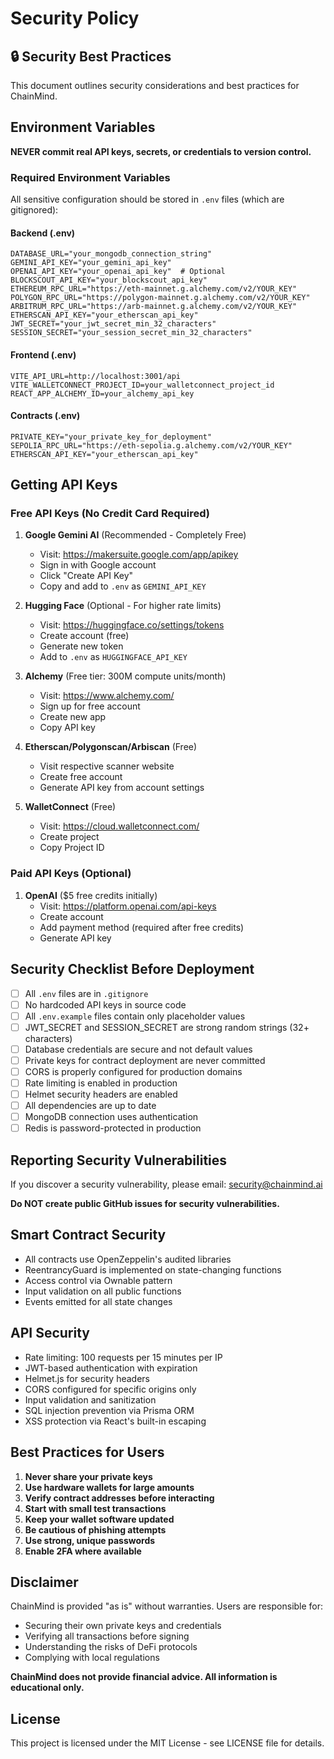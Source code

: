 # Security Policy

## 🔒 Security Best Practices

This document outlines security considerations and best practices for ChainMind.

## Environment Variables

**NEVER commit real API keys, secrets, or credentials to version control.**

### Required Environment Variables

All sensitive configuration should be stored in `.env` files (which are gitignored):

#### Backend (.env)
```env
DATABASE_URL="your_mongodb_connection_string"
GEMINI_API_KEY="your_gemini_api_key"
OPENAI_API_KEY="your_openai_api_key"  # Optional
BLOCKSCOUT_API_KEY="your_blockscout_api_key"
ETHEREUM_RPC_URL="https://eth-mainnet.g.alchemy.com/v2/YOUR_KEY"
POLYGON_RPC_URL="https://polygon-mainnet.g.alchemy.com/v2/YOUR_KEY"
ARBITRUM_RPC_URL="https://arb-mainnet.g.alchemy.com/v2/YOUR_KEY"
ETHERSCAN_API_KEY="your_etherscan_api_key"
JWT_SECRET="your_jwt_secret_min_32_characters"
SESSION_SECRET="your_session_secret_min_32_characters"
```

#### Frontend (.env)
```env
VITE_API_URL=http://localhost:3001/api
VITE_WALLETCONNECT_PROJECT_ID=your_walletconnect_project_id
REACT_APP_ALCHEMY_ID=your_alchemy_api_key
```

#### Contracts (.env)
```env
PRIVATE_KEY="your_private_key_for_deployment"
SEPOLIA_RPC_URL="https://eth-sepolia.g.alchemy.com/v2/YOUR_KEY"
ETHERSCAN_API_KEY="your_etherscan_api_key"
```

## Getting API Keys

### Free API Keys (No Credit Card Required)

1. **Google Gemini AI** (Recommended - Completely Free)
   - Visit: https://makersuite.google.com/app/apikey
   - Sign in with Google account
   - Click "Create API Key"
   - Copy and add to `.env` as `GEMINI_API_KEY`

2. **Hugging Face** (Optional - For higher rate limits)
   - Visit: https://huggingface.co/settings/tokens
   - Create account (free)
   - Generate new token
   - Add to `.env` as `HUGGINGFACE_API_KEY`

3. **Alchemy** (Free tier: 300M compute units/month)
   - Visit: https://www.alchemy.com/
   - Sign up for free account
   - Create new app
   - Copy API key

4. **Etherscan/Polygonscan/Arbiscan** (Free)
   - Visit respective scanner website
   - Create free account
   - Generate API key from account settings

5. **WalletConnect** (Free)
   - Visit: https://cloud.walletconnect.com/
   - Create project
   - Copy Project ID

### Paid API Keys (Optional)

1. **OpenAI** ($5 free credits initially)
   - Visit: https://platform.openai.com/api-keys
   - Create account
   - Add payment method (required after free credits)
   - Generate API key

## Security Checklist Before Deployment

- [ ] All `.env` files are in `.gitignore`
- [ ] No hardcoded API keys in source code
- [ ] All `.env.example` files contain only placeholder values
- [ ] JWT_SECRET and SESSION_SECRET are strong random strings (32+ characters)
- [ ] Database credentials are secure and not default values
- [ ] Private keys for contract deployment are never committed
- [ ] CORS is properly configured for production domains
- [ ] Rate limiting is enabled in production
- [ ] Helmet security headers are enabled
- [ ] All dependencies are up to date
- [ ] MongoDB connection uses authentication
- [ ] Redis is password-protected in production

## Reporting Security Vulnerabilities

If you discover a security vulnerability, please email: security@chainmind.ai

**Do NOT create public GitHub issues for security vulnerabilities.**

## Smart Contract Security

- All contracts use OpenZeppelin's audited libraries
- ReentrancyGuard is implemented on state-changing functions
- Access control via Ownable pattern
- Input validation on all public functions
- Events emitted for all state changes

## API Security

- Rate limiting: 100 requests per 15 minutes per IP
- JWT-based authentication with expiration
- Helmet.js for security headers
- CORS configured for specific origins only
- Input validation and sanitization
- SQL injection prevention via Prisma ORM
- XSS protection via React's built-in escaping

## Best Practices for Users

1. **Never share your private keys**
2. **Use hardware wallets for large amounts**
3. **Verify contract addresses before interacting**
4. **Start with small test transactions**
5. **Keep your wallet software updated**
6. **Be cautious of phishing attempts**
7. **Use strong, unique passwords**
8. **Enable 2FA where available**

## Disclaimer

ChainMind is provided "as is" without warranties. Users are responsible for:
- Securing their own private keys and credentials
- Verifying all transactions before signing
- Understanding the risks of DeFi protocols
- Complying with local regulations

**ChainMind does not provide financial advice. All information is educational only.**

## License

This project is licensed under the MIT License - see LICENSE file for details.
